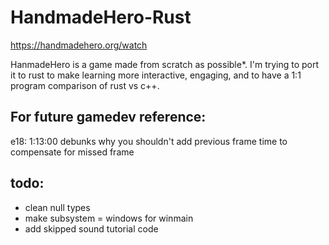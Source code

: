 # HandmadeHero-Rust
https://handmadehero.org/watch

HanmadeHero is a game made from scratch as possible*. I'm trying to port it to rust to make learning more interactive, engaging, and to have a 1:1 program comparison of rust vs c++.

## For future gamedev reference:

e18: 1:13:00 debunks why you shouldn't add previous frame time to compensate for missed frame

## todo:

* clean null types
* make subsystem = windows for winmain
* add skipped sound tutorial code